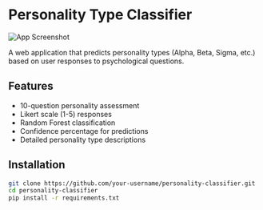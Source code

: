 # Personality Type Classifier

![App Screenshot](assets/screenshot.png)

A web application that predicts personality types (Alpha, Beta, Sigma, etc.) based on user responses to psychological questions.

## Features
- 10-question personality assessment
- Likert scale (1-5) responses
- Random Forest classification
- Confidence percentage for predictions
- Detailed personality type descriptions

## Installation
```bash
git clone https://github.com/your-username/personality-classifier.git
cd personality-classifier
pip install -r requirements.txt